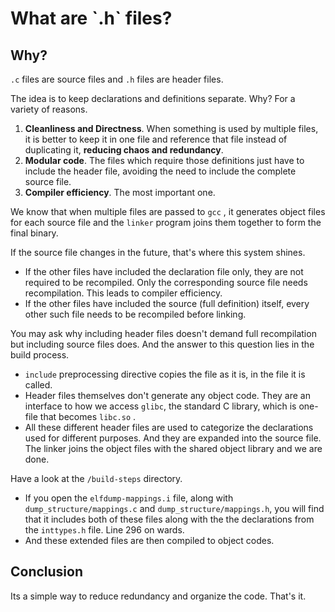 # What are \`.h\` files?

## Why?

`.c` files are source files and `.h` files are header files.

The idea is to keep declarations and definitions separate. Why? For a variety of reasons.

1. **Cleanliness and Directness**. When something is used by multiple files, it is better to keep it in one file and reference that file instead of duplicating it, **reducing chaos and redundancy**.
2. **Modular code**. The files which require those definitions just have to include the header file, avoiding the need to include the complete source file.
3. **Compiler efficiency**. The most important one.

We know that when multiple files are passed to `gcc` , it generates object files for each source file and the `linker` program joins them together to form the final binary.

If the source file changes in the future, that's where this system shines.

* If the other files have included the declaration file only, they are not required to be recompiled. Only the corresponding source file needs recompilation. This leads to compiler efficiency.
* If the other files have included the source (full definition) itself, every other such file needs to be recompiled before linking.

You may ask why including header files doesn't demand full recompilation but including source files does. And the answer to this question lies in the build process.

* `include` preprocessing directive copies the file as it is, in the file it is called.
* Header files themselves don't generate any object code. They are an interface to how we access `glibc`, the standard C library, which is one-file that becomes `libc.so` .
* All these different header files are used to categorize the declarations used for different purposes. And they are expanded into the source file. The linker joins the object files with the shared object library and we are done.

Have a look at the `/build-steps` directory.

* If you open the `elfdump-mappings.i` file, along with `dump_structure/mappings.c` and `dump_structure/mappings.h`, you will find that it includes both of these files along with the the declarations from the `inttypes.h` file. Line 296 on wards.
* And these extended files are then compiled to object codes.

## Conclusion

Its a simple way to reduce redundancy and organize the code. That's it.
